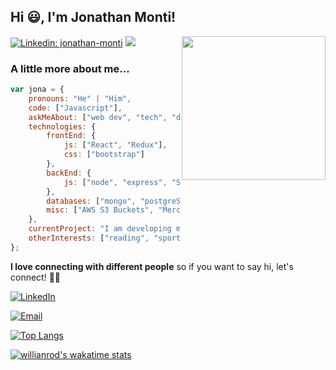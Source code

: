<h2>Hi 😃, I'm Jonathan Monti!</h2>
<img align='right' src="https://media.giphy.com/media/M9gbBd9nbDrOTu1Mqx/giphy.gif" width="230">

[![Linkedin: jonathan-monti](https://img.shields.io/badge/-jonathanmonti-blue?style=flat-square&logo=Linkedin&logoColor=white&link=https://www.linkedin.com/in/jonathan-monti/)](https://www.linkedin.com/in/jonathan-monti/)
![](https://visitor-badge.glitch.me/badge?page_id=jonamonti)

### A little more about me...  

```javascript
var jona = {
    pronouns: "He" | "Him",
    code: ["Javascript"],
    askMeAbout: ["web dev", "tech", "data science"],
    technologies: {
        frontEnd: {
            js: ["React", "Redux"],
            css: ["bootstrap"]
        },
        backEnd: {
            js: ["node", "express", "SuiteScript"]
        },
        databases: ["mongo", "postgreSQL"],
        misc: ["AWS S3 Buckets", "MercadoPago"]
    },
    currentProject: "I am developing my portfolio 💼",
    otherInterests: ["reading", "sports", "travel"]
};
```

<b>I love connecting with different people</b> so if you want to say hi, let's connect! 🤝🏻 </em>

<p align="center">

<a href="https://www.linkedin.com/in/jonathan-monti/"><img alt="LinkedIn" src="https://img.shields.io/badge/LinkedIn-Jonathan%20Monti-blue?style=flat-square&logo=linkedin"></a>

<a href="mailto:jonathanmonti@hotmail.com"><img alt="Email" src="https://img.shields.io/badge/Email-jonathanmonti@hotmail.com-blue?style=flat-square&logo=microsoftoutlook"></a>

</p>

[![Top Langs](https://github-readme-stats.vercel.app/api/top-langs/?username=jonamonti&layout=compact)](https://github.com/jonamonti/github-readme-stats)

[![willianrod's wakatime stats](https://github-readme-stats.vercel.app/api/wakatime?username=jonamonti)](https://github.com/jonamonti/github-readme-stats)
